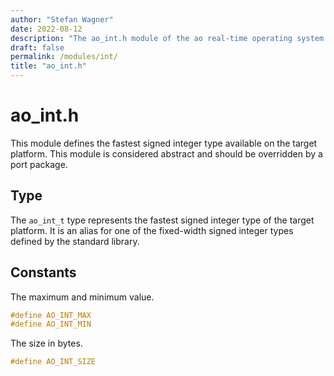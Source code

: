 ```yaml
---
author: "Stefan Wagner"
date: 2022-08-12
description: "The ao_int.h module of the ao real-time operating system."
draft: false
permalink: /modules/int/
title: "ao_int.h"
---
```


# ao_int.h

This module defines the fastest signed integer type available on the target platform. This module is considered abstract and should be overridden by a port package.

## Type

The `ao_int_t` type represents the fastest signed integer type of the target platform. It is an alias for one of the fixed-width signed integer types defined by the standard library.

## Constants

The maximum and minimum value.

```c
#define AO_INT_MAX
#define AO_INT_MIN
```

The size in bytes.

```c
#define AO_INT_SIZE
```
